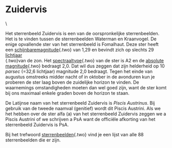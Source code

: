 # Zuidervis

\

Het sterrenbeeld Zuidervis is een van de oorspronkelijke sterrenbeelden.
Het is te vinden tussen de sterrenbeelden Waterman en Kraanvogel. De
enige opvallende ster van het sterrenbeeld is Fomalhaut. Deze ster heeft
een [schijnbaremagnitude](schijnba.html){.two} van 1,29 en bevindt zich
op slechts 29 [lichtjaar\
](lichtjaa.html){.two}van de zon. Het
[spectraaltype](spectraa.html){.two} van de ster is A2 en de [absolute
magnitude](absolute.html){.two} bedraagt 2,0. Dat wil dus zeggen dat
zijn helderheid op 10 *parsec* (=32,6 lichtjaar) magnitude 2,0 bedraagt.
Tegen het einde van augustus omstreeks midder nacht of in oktober in de
avonduren kun je proberen de ster laag boven de zuidelijke horizon te
vinden. De waarnemings omstandigheden moeten dan wel goed zijn, want de
ster komt bij ons maximaal enkele graden boven de horizon te staan.

De Latijnse naam van het sterrenbeeld Zuidervis is *Piscis Austrinus*.
Bij gebruik van de tweede naamval (genitief) wordt dit Piscis Austrini.
Als we het hebben over de ster alfa (a) van het sterrenbeeld Zuidervis
zeggen we a Piscis Austrini of we schrijven a PsA want de officiële
afkorting van het sterrenbeeld Zuidervis is PsA.

Bij het trefwoord [sterrenbeelden](sterrenb.html){.two} vind je een
lijst van alle 88 sterrenbeelden die er zijn.
